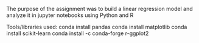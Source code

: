 The purpose of the assignment was to build a linear regression model and analyze it in jupyter notebooks using Python and R

Tools/libraries used:
conda install pandas
conda install matplotlib
conda install scikit-learn
conda install -c conda-forge r-ggplot2